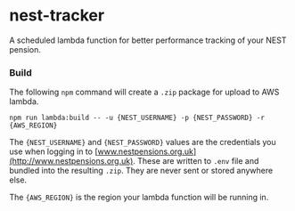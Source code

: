# nest-tracker

A scheduled lambda function for better performance tracking of your NEST pension.

### Build

The following `npm` command will create a `.zip` package for upload to AWS lambda.

```
npm run lambda:build -- -u {NEST_USERNAME} -p {NEST_PASSWORD} -r {AWS_REGION}
```

The `{NEST_USERNAME}` and `{NEST_PASSWORD}` values are the credentials you use when logging in to [www.nestpensions.org.uk](http://www.nestpensions.org.uk). These are written to `.env` file and bundled into the resulting `.zip`. They are never sent or stored anywhere else.

The `{AWS_REGION}` is the region your lambda function will be running in.
